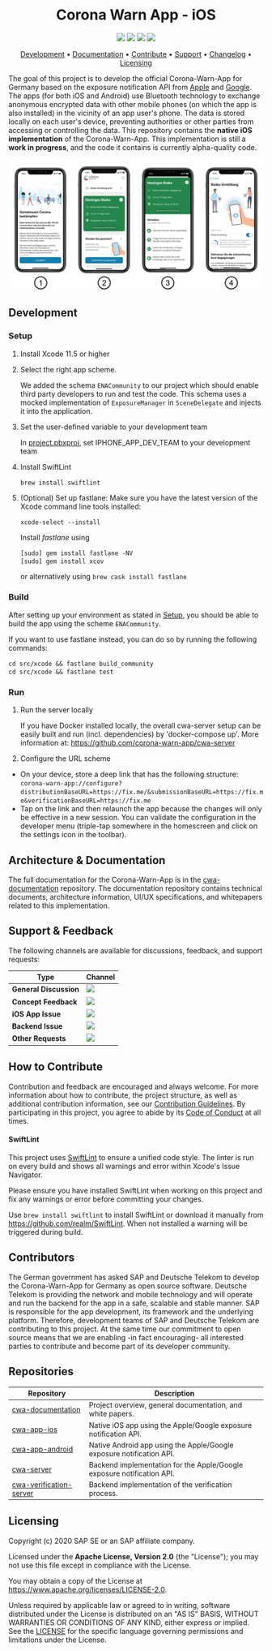 <h1 align="center">
    Corona Warn App - iOS
</h1>

<p align="center">
    <a href="https://github.com/corona-warn-app/cwa-app-ios/commits/" title="Last Commit"><img src="https://img.shields.io/github/last-commit/corona-warn-app/cwa-app-ios?style=flat"></a>
    <a href="https://github.com/corona-warn-app/cwa-app-ios/issues" title="Open Issues"><img src="https://img.shields.io/github/issues/corona-warn-app/cwa-app-ios?style=flat"></a>
    <a href="https://circleci.com/gh/corona-warn-app/cwa-app-ios" title="Build Status"><img src="https://circleci.com/gh/corona-warn-app/cwa-app-ios.png?circle-token=656940b0df758209128b0d782c5f8885ddceb7a8&style=shield"></a>
    <a href="./LICENSE" title="License"><img src="https://img.shields.io/badge/License-Apache%202.0-green.svg"></a>
</p>

<p align="center">
  <a href="#development">Development</a> •
  <a href="#architecture--documentation">Documentation</a> •
  <a href="#how-to-contribute">Contribute</a> •
  <a href="#support--feedback">Support</a> •
  <a href="https://github.com/corona-warn-app/cwa-app-ios/releases">Changelog</a> •
  <a href="#licensing">Licensing</a>
</p>

The goal of this project is to develop the official Corona-Warn-App for Germany based on the exposure notification API from [Apple](https://www.apple.com/covid19/contacttracing/) and [Google](https://www.google.com/covid19/exposurenotifications/). The apps (for both iOS and Android) use Bluetooth technology to exchange anonymous encrypted data with other mobile phones (on which the app is also installed) in the vicinity of an app user's phone. The data is stored locally on each user's device, preventing authorities or other parties from accessing or controlling the data. This repository contains the **native iOS implementation** of the Corona-Warn-App. This implementation is still a **work in progress**, and the code it contains is currently alpha-quality code.

![Figure 1: UI Screens for Apple iOS](https://github.com/corona-warn-app/cwa-documentation/blob/master/images/ui_screens/ui_screens_ios.png "Figure 1: UI Screens for Apple iOS")

## Development

### Setup

1. Install Xcode 11.5 or higher
2. Select the right app scheme.

   We added the schema `ENACommunity` to our project which should enable third party developers to run and test the code. This schema uses a mocked implementation of `ExposureManager` in `SceneDelegate` and injects it into the application.

3. Set the user-defined variable to your development team

   In [project.pbxproj](./src/xcode/ENA/ENA.xcodeproj/project.pbxproj), set IPHONE_APP_DEV_TEAM to your development team
4. Install SwiftLint

   ```console
   brew install swiftlint
   ```

5. (Optional) Set up fastlane:
   Make sure you have the latest version of the Xcode command line tools installed:

   ```console
   xcode-select --install
   ```
   Install _fastlane_ using
   ```console
   [sudo] gem install fastlane -NV
   [sudo] gem install xcov
   ```
   or alternatively using `brew cask install fastlane`


### Build

After setting up your environment as stated in [Setup](#Setup), you should be able to build the app using the scheme `ENACommunity`.

If you want to use fastlane instead, you can do so by running the following commands:

```console
cd src/xcode && fastlane build_community
cd src/xcode && fastlane test
```

### Run

1. Run the server locally

   If you have Docker installed locally, the overall cwa-server setup can be easily built and run (incl. dependencies) by 'docker-compose up'. More information at: https://github.com/corona-warn-app/cwa-server
2. Configure the URL scheme
  * On your device, store a deep link that has the following structure:
    `corona-warn-app://configure?distributionBaseURL=https://fix.me/&submissionBaseURL=https://fix.me&verificationBaseURL=https://fix.me`
  * Tap on the link and then relaunch the app because the changes will only be effective in a new session. You can validate the configuration in the developer menu (triple-tap somewhere in the homescreen and click on the settings icon in the toolbar).

## Architecture & Documentation

The full documentation for the Corona-Warn-App is in the [cwa-documentation](https://github.com/corona-warn-app/cwa-documentation) repository. The documentation repository contains technical documents, architecture information, UI/UX specifications, and whitepapers related to this implementation.

## Support & Feedback

The following channels are available for discussions, feedback, and support requests:

| Type                     | Channel                                                |
| ------------------------ | ------------------------------------------------------ |
| **General Discussion**   | <a href="https://github.com/corona-warn-app/cwa-documentation/issues/new/choose" title="General Discussion"><img src="https://img.shields.io/github/issues/corona-warn-app/cwa-documentation/question.svg?style=flat-square"></a> </a>   |
| **Concept Feedback**    | <a href="https://github.com/corona-warn-app/cwa-documentation/issues/new/choose" title="Open Concept Feedback"><img src="https://img.shields.io/github/issues/corona-warn-app/cwa-documentation/architecture.svg?style=flat-square"></a>  |
| **iOS App Issue**    | <a href="https://github.com/corona-warn-app/cwa-app-ios/issues/new/choose" title="Open iOS Suggestion"><img src="https://img.shields.io/github/issues/corona-warn-app/cwa-app-ios?style=flat-square"></a>  |
| **Backend Issue**    | <a href="https://github.com/corona-warn-app/cwa-server/issues/new/choose" title="Open Backend Issue"><img src="https://img.shields.io/github/issues/corona-warn-app/cwa-server?style=flat-square"></a>  |
| **Other Requests**    | <a href="mailto:corona-warn-app.opensource@sap.com" title="Email CWA Team"><img src="https://img.shields.io/badge/email-CWA%20team-green?logo=mail.ru&style=flat-square&logoColor=white"></a>   |

## How to Contribute

Contribution and feedback are encouraged and always welcome. For more information about how to contribute, the project structure, as well as additional contribution information, see our [Contribution Guidelines](./CONTRIBUTING.md). By participating in this project, you agree to abide by its [Code of Conduct](./CODE_OF_CONDUCT.md) at all times.

#### SwiftLint

This project uses [SwiftLint](https://github.com/realm/SwiftLint) to ensure a unified code style. The linter is run on every build and shows all warnings and error within Xcode's Issue Navigator.

Please ensure you have installed SwiftLint when working on this project and fix any warnings or error before committing your changes.

Use `brew install swiftlint` to install SwiftLint or download it manually from https://github.com/realm/SwiftLint. When not installed a warning will be triggered during build.

## Contributors

The German government has asked SAP and Deutsche Telekom to develop the Corona-Warn-App for Germany as open source software. Deutsche Telekom is providing the network and mobile technology and will operate and run the backend for the app in a safe, scalable and stable manner. SAP is responsible for the app development, its framework and the underlying platform. Therefore, development teams of SAP and Deutsche Telekom are contributing to this project. At the same time our commitment to open source means that we are enabling -in fact encouraging- all interested parties to contribute and become part of its developer community.

## Repositories

| Repository          | Description                                                           |
| ------------------- | --------------------------------------------------------------------- |
| [cwa-documentation] | Project overview, general documentation, and white papers.            |
| [cwa-app-ios]       | Native iOS app using the Apple/Google exposure notification API.      |
| [cwa-app-android]   | Native Android app using the Apple/Google exposure notification API.  |
| [cwa-server]        | Backend implementation for the Apple/Google exposure notification API.|
| [cwa-verification-server] | Backend implementation of the verification process. |

[cwa-verification-server]: https://github.com/corona-warn-app/cwa-verification-server
[cwa-documentation]: https://github.com/corona-warn-app/cwa-documentation
[cwa-app-ios]: https://github.com/corona-warn-app/cwa-app-ios
[cwa-app-android]: https://github.com/corona-warn-app/cwa-app-android
[cwa-server]: https://github.com/corona-warn-app/cwa-server

## Licensing

Copyright (c) 2020 SAP SE or an SAP affiliate company.

Licensed under the **Apache License, Version 2.0** (the "License"); you may not use this file except in compliance with the License.

You may obtain a copy of the License at https://www.apache.org/licenses/LICENSE-2.0.

Unless required by applicable law or agreed to in writing, software distributed under the License is distributed on an "AS IS" BASIS, WITHOUT WARRANTIES OR CONDITIONS OF ANY KIND, either express or implied. See the [LICENSE](./LICENSE) for the specific language governing permissions and limitations under the License.
